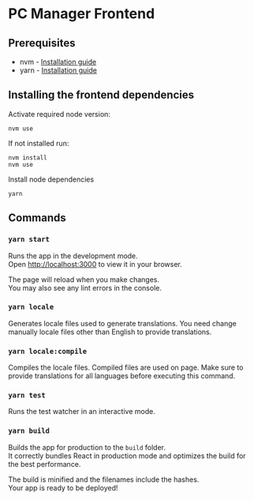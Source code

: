 # PC Manager Frontend

## Prerequisites

- nvm - [Installation guide](https://github.com/nvm-sh/nvm#installing-and-updating)
- yarn - [Installation guide](https://classic.yarnpkg.com/lang/en/docs/install/#debian-stable)

## Installing the frontend dependencies

Activate required node version:

    nvm use

If not installed run:

    nvm install
    nvm use

Install node dependencies

    yarn


## Commands

### `yarn start`

Runs the app in the development mode.\
Open [http://localhost:3000](http://localhost:3000) to view it in your browser.

The page will reload when you make changes.\
You may also see any lint errors in the console.

### `yarn locale`

Generates locale files used to generate translations. You need change manually locale files other than English to provide translations.

### `yarn locale:compile`

Compiles the locale files. Compiled files are used on page. Make sure to provide translations for all languages before executing this command.

### `yarn test`

Runs the test watcher in an interactive mode.

### `yarn build`

Builds the app for production to the `build` folder.\
It correctly bundles React in production mode and optimizes the build for the best performance.

The build is minified and the filenames include the hashes.\
Your app is ready to be deployed!
